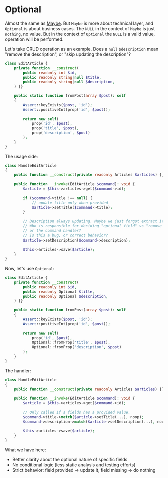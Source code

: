 # Optional

Almost the same as [Maybe](maybe.md). But `Maybe` is more about technical layer, and `Optional` is about business cases.
The `NULL` in the context of `Maybe` is just `nothing`, no value. But in the context of `Optional` the `NULL` is a 
valid value, operation will be performed.

Let's take CRUD operation as an example. Does a `null` `$description` mean "remove the description",
or "skip updating the description"?
```php
class EditArticle {
    private function __construct(
        public readonly int $id,
        public readonly string|null $title,
        public readonly string|null $description,
    ) {}

    public static function fromPost(array $post): self
    {
        Assert::keyExists($post, 'id');
        Assert::positiveInt(prop('id', $post));
                
        return new self(
            prop('id', $post), 
            prop('title', $post), 
            prop('description', $post)
        );
    }
}
```

The usage side:
```php
class HandleEditArticle
{
    public function __construct(private readonly Articles $articles) {}
    
    public function __invoke(EditArticle $command): void {
        $article = $this->articles->get($command->id);
        
        if ($command->title !== null) {
            // update title only when provided
            $article->setTitle($command->title);
        }
        
        // Description always updating. Maybe we just forgot extract it from the payload?
        // Who is responsible for deciding "optional field" vs "remove description when not provided": the command,
        // or the command handler?
        // Is this a bug, or correct behavior?
        $article->setDescription($command->description);
        
        $this->articles->save($article);
    }
}
```

Now, let's use `Optional`:
```php
class EditArticle {
    private function __construct(
        public readonly int $id,
        public readonly Optional $title,
        public readonly Optional $description,
    ) {}

    public static function fromPost(array $post): self
    {
        Assert::keyExists($post, 'id');
        Assert::positiveInt(prop('id', $post));
                
        return new self(
            prop('id', $post), 
            Optional::fromProp('title', $post), 
            Optional::fromProp('description', $post)
        );
    }
}
```

The handler:
```php
class HandleEditArticle
{
    public function __construct(private readonly Articles $articles) {}
    
    public function __invoke(EditArticle $command): void {
        $article = $this->articles->get($command->id);
        
        // Only called if a fields has a provided value.
        $command->title->match($article->setTitle(...), noop);
        $command->description->match($article->setDescription(...), noop);
        
        $this->articles->save($article);
    }
}
```

What we have here:
* Better clarity about the optional nature of specific fields
* No conditional logic (less static analysis and testing efforts)
* Strict behavior: field provided -> update it, field missing -> do nothing
